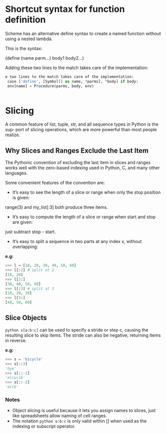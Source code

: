 # Shortcut syntax for function definition
Scheme has an alternative define syntax to create a named function without using a nested lambda. 

This is the syntax:

(define (name parm…) body1 body2…)

Adding these two lines to the match takes care of the implementation:

```python
e two lines to the match takes care of the implementation:
 case ['define', [Symbol() as name, *parms], *body] if body:
 env[name] = Procedure(parms, body, env)
 
 ```
# Slicing
A common feature of list, tuple, str, and all sequence types in Python is the sup‐
port of slicing operations, which are more powerful than most people realize.

## Why Slices and Ranges Exclude the Last Item
The Pythonic convention of excluding the last item in slices and ranges works well
with the zero-based indexing used in Python, C, and many other languages. 

Some convenient features of the convention are:

* It’s easy to see the length of a slice or range when only the stop position is given:

range(3) and my_list[:3] both produce three items.

* It’s easy to compute the length of a slice or range when start and stop are given:

just subtract stop - start.

* It’s easy to split a sequence in two parts at any index x, without overlapping:

**e.g:**

```python
>>> l = [10, 20, 30, 40, 50, 60]
>>> l[:2] # split at 2
[10, 20]
>>> l[2:]
[30, 40, 50, 60]
>>> l[:3] # split at 3
[10, 20, 30]
>>> l[3:]
[40, 50, 60]

```

## Slice Objects
```python s[a:b:c]``` can be used to specify a stride or step c, causing the resulting slice to skip items.
The stride can also be negative, returning items in reverse. 

**e.g:**

```python
>>> s = 'bicycle'
>>> s[::3]
'bye'
>>> s[::-1]
'elcycib'
>>> s[::-2]
'eccb'

```

### Notes
* Object slicing is useful because it lets you assign names to slices, just like spreadsheets allow naming of cell ranges.
* The notation ```python a:b:c``` is only valid within [] when used as the indexing or subscript operator.
